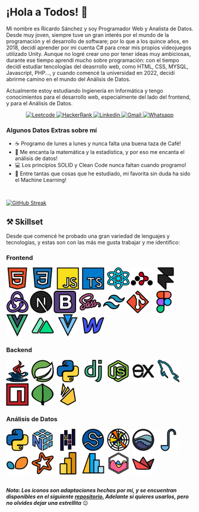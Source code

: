 # ¡Hola a Todos! 👋

Mi nombre es Ricardo Sánchez y soy Programador Web y Analista de Datos. Desde muy joven, siempre tuve un gran interés por el mundo de la programación y el desarrollo de software; por lo que a los quince años, en 2018, decidí aprender por mi cuenta C# para crear mis propios videojuegos utilizado Unity. Aunque no logré crear uno por tener ideas muy ambiciosas, durante ese tiempo aprendí mucho sobre programación: con el tiempo decidí estudiar tencologías del deasrrollo web, como HTML, CSS, MYSQL, Javascript, PHP..., y cuando comencé la universidad en 2022, decidí abrirme camino en el mundo del Análisis de Datos.

Actualmente estoy estudiando Ingienería en Informática y tengo conocimientos para el desarrollo web, especialmente del lado del frontend, y para el Análisis de Datos.

<div align="center">
  <a href='https://leetcode.com/Rickhersd/'>
    <img  src="https://img.shields.io/badge/-LeetCode-FFA116?style=for-the-badge&logo=LeetCode&logoColor=black" alt="Leetcode"/>
  </a>
  <a href='https://www.hackerrank.com/Rickhersd2002'>
    <img src="https://img.shields.io/badge/-Hackerrank-2EC866?style=for-the-badge&logo=HackerRank&logoColor=white" alt="HackerRank"/>
  </a>
  <a href='https://www.linkedin.com/in/ricardosanchez-dev/'>
    <img src="https://img.shields.io/badge/LinkedIn-0077B5?style=for-the-badge&logo=linkedin&logoColor=white"alt="Linkedin"/>
  </a>
  <a href='mailto:rickhersd2002@gmail.com'>
    <img src="https://img.shields.io/badge/Gmail-D14836?style=for-the-badge&logo=gmail&logoColor=white" alt="Gmail"/>
  </a>
  <a href="https://wa.me/584120260569?text=Hola,%20Ricardo">
    <img  src="https://img.shields.io/badge/WhatsApp-25D366?style=for-the-badge&logo=whatsapp&logoColor=white" alt="Whatsapp"/>
  </a>
</div>

### Algunos Datos Extras sobre mí

- ☕ Programo de lunes a lunes y nunca falta una buena taza de Café!
- 🧮 Me encanta la matemática y la estadística, y por eso me encanta el análisis de datos!
- 💻 Los principios SOLID y Clean Code nunca faltan cuando programo!
- 🤖 Entre tantas que cosas que he estudiado, mi favorita sin duda ha sido el Machine Learning!

<br/>

[![GitHub Streak](http://github-readme-streak-stats.herokuapp.com?user=Rickhersd&theme=dark&border_radius=5&locale=es)](https://git.io/streak-stats)

## ⚒️ Skillset

Desde que comencé he probado una gran variedad de lenguajes y tecnologías, y estas son con las más me gusta trabajar y me identifico:

### Frontend

<div>
  <img src="./neobrutalist_icons/neo_html.svg" title="HTML5" alt="HTML5" width="60" height="60"/>&nbsp;
  <img src="./neobrutalist_icons/neo_css.svg" title="CSS3" alt="CSS3" width="60" height="60"/>&nbsp;
  <img src="./neobrutalist_icons/neo_javascript.svg" title="JavaScript" alt="JavaScript" width="60" height="60"/>&nbsp;
  <img src="./neobrutalist_icons/neo_typescript.svg" title="Typescript" alt="Typescript" width="60" height="60"/>&nbsp;
  <img src="./neobrutalist_icons/neo_react.svg" title="React" alt="React" width="60" height="60"/>
  <img src="./neobrutalist_icons/neo_react_router.svg" title="React Router" alt="React Router" width="60" height="60"/>
  <img src="./neobrutalist_icons/neo_framer.svg" title="Framer" alt="Framer" width="60" height="60"/>
  <img src="./neobrutalist_icons/neo_redux.svg" title="Redux" alt="Redux" width="60" height="60"/>
  <img src="./neobrutalist_icons/neo_nextjs.svg" title="Nextjs" alt="Nextjs" width="60" height="60"/>
  <img src="./neobrutalist_icons/neo_bootstrap.svg" title="Bootstrap"  alt="Bootstrap" width="60" height="60"/>&nbsp;
  <img src="./neobrutalist_icons/neo_sass.svg" title="Sass" alt="Sass" width="60" height="60"/>
  <img src="./neobrutalist_icons/neo_tailwind.svg" title="TailwindCSS" alt="TailwindCSS" width="60" height="60"/>
  <img src="./neobrutalist_icons/neo_git.svg" title="Git" alt="Git" width="60" height="60"/>&nbsp;&nbsp;
  <img src="./neobrutalist_icons/neo_figma.svg" title="Figma" alt="Figma" width="60" height="60"/>&nbsp;
  <img src="./neobrutalist_icons/neo_vue.svg" title="Vue" alt="Vue" width="60" height="60"/>&nbsp;
  <img src="./neobrutalist_icons/neo_nuxtjs.svg" title="Nuxt" alt="Nuxt" width="60" height="60"/>&nbsp;
  <img src="./neobrutalist_icons/neo_vuetify.svg" title="Vuetify" alt="Vuetify" width="60" height="60"/>&nbsp;
  <img src="./neobrutalist_icons/neo_webflow.svg" title="Webflow" alt="Webflow" width="60" height="60"/>&nbsp;
</div>

### Backend

<div>
  <img src="./neobrutalist_icons/neo_java.svg" title="Java" alt="Java" width="60" height="60"/>&nbsp;
  <img src="./neobrutalist_icons/neo_springboot.svg" title="Springboot" alt="Springboot" width="60" height="60"/>&nbsp;
  <img src="./neobrutalist_icons/neo_python.svg" title="Python" alt="Python" width="60" height="60"/>&nbsp;
  <img src="./neobrutalist_icons/neo_django.svg" title="Django" alt="Django" width="60" height="60"/>&nbsp;
  <img src="./neobrutalist_icons/neo_nodejs.svg" title="nodeJs" alt="NodeJs" width="60" height="60"/>&nbsp;
  <img src="./neobrutalist_icons/neo_express.svg" title="Express" alt="Express" width="60" height="60"/>&nbsp;
  <img src="./neobrutalist_icons/neo_mysql.svg" title="MySQL" alt="MySQL" width="60" height="60"/>&nbsp;
  <img src="./neobrutalist_icons/neo_npm.svg" title="MySQL" alt="MySQL" width="60" height="60"/>&nbsp;
  <img src="./neobrutalist_icons/neo_mongodb.svg" title="Mongodb" alt="Mongodb" width="60" height="60"/>&nbsp;
  <img src="./neobrutalist_icons/neo_firebase.svg" title="Firebase" alt="Firebase" width="60" height="60"/>&nbsp;
</div>

### Análisis de Datos

<div>
  <img src="./neobrutalist_icons/neo_python.svg" title="Python" alt="Python" width="60" height="60"/>&nbsp;
  <img src="./neobrutalist_icons/neo_numpy.svg" title="Numpy" alt="Numpy" width="60" height="60"/>&nbsp;
  <img src="./neobrutalist_icons/neo_pandas.svg" title="Pandas" alt="Pandas" width="60" height="60"/>&nbsp;
  <img src="./neobrutalist_icons/neo_scipy.svg" title="Scipy" alt="Scipy" width="60" height="60"/>&nbsp;
  <img src="./neobrutalist_icons/neo_matplotlib.svg" title="Matplotlib" alt="Matplotlib" width="60" height="60"/>&nbsp;
  <img src="./neobrutalist_icons/neo_seaborn.svg" title="Seaborn" alt="Seaborn" width="60" height="60"/>&nbsp;
  <img src="./neobrutalist_icons/neo_beautiful_soup.svg" title="Beautiful_soup" alt="Beautiful_soup" width="60" height="60"/>&nbsp;
  <img src="./neobrutalist_icons/neo_sklearn.svg" title="Sklearn" alt="Sklearn" width="60" height="60"/>&nbsp;
  <img src="https://github.com/Rickhersd/neo-icons/blob/main/icons/apache-spark/neo-apache-spark.svg" title="Scipy" alt="Scipy" width="60" height="60"/>&nbsp;
  <img src="https://github.com/Rickhersd/neo-icons/blob/main/icons/power-bi/neo-power-bi.svg" title="Power-bi" alt="Power-bi" width="60" height="60"/>&nbsp;
  <img src="https://github.com/Rickhersd/neo-icons/blob/main/icons/vega-altair/neo-vega-altair.svg" title="Vega-altair" alt="Vega-altair" width="60" height="60"/>&nbsp;
  <img src="https://github.com/Rickhersd/neo-icons/blob/main/icons/charts/neo-chart.svg" title="Chartjs" alt="Chartjs" width="60" height="60"/>&nbsp;
  <img src="https://github.com/Rickhersd/neo-icons/blob/main/icons/streamlit/neo-streamlit.svg" title="Streamlit" alt="Streamlit" width="60" height="60"/>&nbsp;
  
</div>
<br/>

**_Nota: Los iconos son adaptaciones hechas por mí, y se encuentran disponibles en el siguiente [repositorio.](https://github.com/Rickhersd/neo-icons) Adelante si quieres usarlos, pero no olvides dejar una estrellita_** 😉
